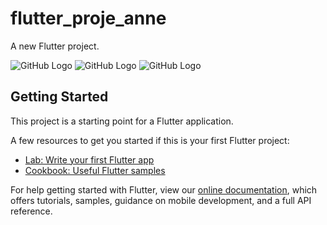# flutter_proje_anne

A new Flutter project.

![GitHub Logo](https://github.com/sercanevyapan/flutter_proje_anne/blob/master/screenshots/flutter_01.png)   ![GitHub Logo](https://github.com/sercanevyapan/flutter_proje_anne/blob/master/screenshots/flutter_02.png)   ![GitHub Logo](https://github.com/sercanevyapan/flutter_proje_anne/blob/master/screenshots/flutter_03.png)






## Getting Started

This project is a starting point for a Flutter application.

A few resources to get you started if this is your first Flutter project:

- [Lab: Write your first Flutter app](https://flutter.dev/docs/get-started/codelab)
- [Cookbook: Useful Flutter samples](https://flutter.dev/docs/cookbook)

For help getting started with Flutter, view our
[online documentation](https://flutter.dev/docs), which offers tutorials,
samples, guidance on mobile development, and a full API reference.
